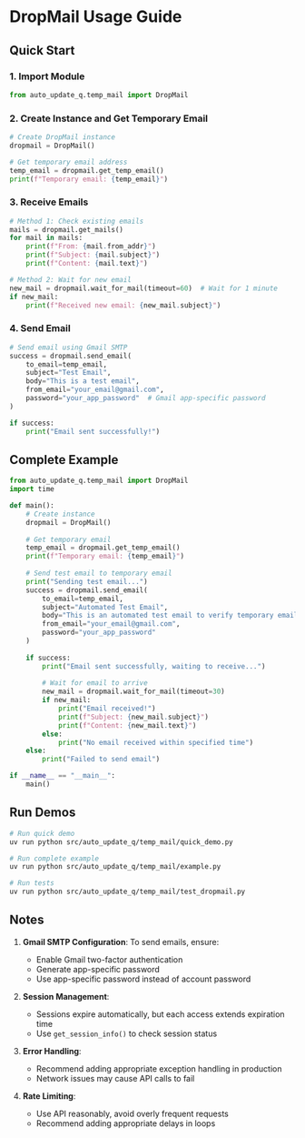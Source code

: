 # DropMail Usage Guide

## Quick Start

### 1. Import Module

```python
from auto_update_q.temp_mail import DropMail
```

### 2. Create Instance and Get Temporary Email

```python
# Create DropMail instance
dropmail = DropMail()

# Get temporary email address
temp_email = dropmail.get_temp_email()
print(f"Temporary email: {temp_email}")
```

### 3. Receive Emails

```python
# Method 1: Check existing emails
mails = dropmail.get_mails()
for mail in mails:
    print(f"From: {mail.from_addr}")
    print(f"Subject: {mail.subject}")
    print(f"Content: {mail.text}")

# Method 2: Wait for new email
new_mail = dropmail.wait_for_mail(timeout=60)  # Wait for 1 minute
if new_mail:
    print(f"Received new email: {new_mail.subject}")
```

### 4. Send Email

```python
# Send email using Gmail SMTP
success = dropmail.send_email(
    to_email=temp_email,
    subject="Test Email",
    body="This is a test email",
    from_email="your_email@gmail.com",
    password="your_app_password"  # Gmail app-specific password
)

if success:
    print("Email sent successfully!")
```

## Complete Example

```python
from auto_update_q.temp_mail import DropMail
import time

def main():
    # Create instance
    dropmail = DropMail()
    
    # Get temporary email
    temp_email = dropmail.get_temp_email()
    print(f"Temporary email: {temp_email}")
    
    # Send test email to temporary email
    print("Sending test email...")
    success = dropmail.send_email(
        to_email=temp_email,
        subject="Automated Test Email",
        body="This is an automated test email to verify temporary email functionality.",
        from_email="your_email@gmail.com",
        password="your_app_password"
    )
    
    if success:
        print("Email sent successfully, waiting to receive...")
        
        # Wait for email to arrive
        new_mail = dropmail.wait_for_mail(timeout=30)
        if new_mail:
            print("Email received!")
            print(f"Subject: {new_mail.subject}")
            print(f"Content: {new_mail.text}")
        else:
            print("No email received within specified time")
    else:
        print("Failed to send email")

if __name__ == "__main__":
    main()
```

## Run Demos

```bash
# Run quick demo
uv run python src/auto_update_q/temp_mail/quick_demo.py

# Run complete example
uv run python src/auto_update_q/temp_mail/example.py

# Run tests
uv run python src/auto_update_q/temp_mail/test_dropmail.py
```

## Notes

1. **Gmail SMTP Configuration**: To send emails, ensure:
   - Enable Gmail two-factor authentication
   - Generate app-specific password
   - Use app-specific password instead of account password

2. **Session Management**: 
   - Sessions expire automatically, but each access extends expiration time
   - Use `get_session_info()` to check session status

3. **Error Handling**: 
   - Recommend adding appropriate exception handling in production
   - Network issues may cause API calls to fail

4. **Rate Limiting**: 
   - Use API reasonably, avoid overly frequent requests
   - Recommend adding appropriate delays in loops
